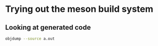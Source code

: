 # Trying out the meson build system

## Looking at generated code

```bash
objdump --source a.out
```